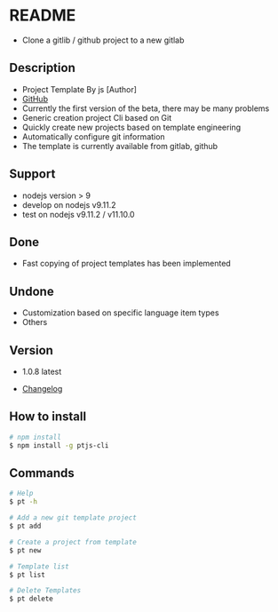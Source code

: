 # README

- Clone a gitlib / github project to a new gitlab

## Description

- Project Template By js [Author]
- [GitHub](https://github.com/jsDuan/ptjs-cli)
- Currently the first version of the beta, there may be many problems
- Generic creation project Cli based on Git
- Quickly create new projects based on template engineering
- Automatically configure git information
- The template is currently available from gitlab, github

## Support

- nodejs version > 9
- develop on nodejs v9.11.2
- test on nodejs v9.11.2 / v11.10.0

## Done

- Fast copying of project templates has been implemented

## Undone

- Customization based on specific language item types
- Others

## Version

- 1.0.8 latest

- [Changelog](./CHANGELOG)

## How to install

```sh
# npm install
$ npm install -g ptjs-cli
```

## Commands

```sh
# Help
$ pt -h

# Add a new git template project
$ pt add

# Create a project from template
$ pt new

# Template list
$ pt list

# Delete Templates
$ pt delete
```

